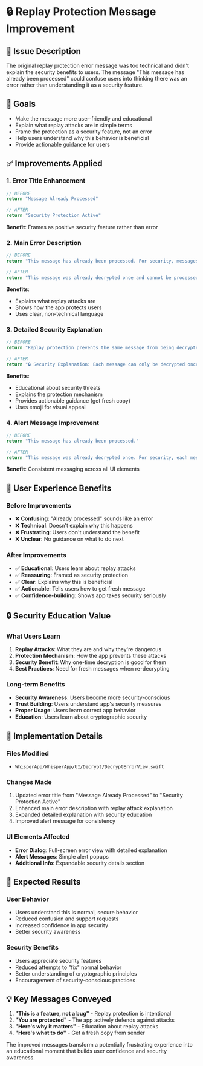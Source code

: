 # 🔒 Replay Protection Message Improvement

## 📱 **Issue Description**
The original replay protection error message was too technical and didn't explain the security benefits to users. The message "This message has already been processed" could confuse users into thinking there was an error rather than understanding it as a security feature.

## 🎯 **Goals**
- Make the message more user-friendly and educational
- Explain what replay attacks are in simple terms
- Frame the protection as a security feature, not an error
- Help users understand why this behavior is beneficial
- Provide actionable guidance for users

## ✅ **Improvements Applied**

### 1. **Error Title Enhancement**
```swift
// BEFORE
return "Message Already Processed"

// AFTER  
return "Security Protection Active"
```
**Benefit**: Frames as positive security feature rather than error

### 2. **Main Error Description**
```swift
// BEFORE
return "This message has already been processed. For security, messages can only be decrypted once."

// AFTER
return "This message was already decrypted once and cannot be processed again. This security feature protects you from replay attacks where malicious actors try to reuse intercepted messages."
```
**Benefits**: 
- Explains what replay attacks are
- Shows how the app protects users
- Uses clear, non-technical language

### 3. **Detailed Security Explanation**
```swift
// BEFORE
return "Replay protection prevents the same message from being decrypted multiple times to protect against replay attacks."

// AFTER
return "🔒 Security Explanation: Each message can only be decrypted once to prevent \"replay attacks\" - a common hacking technique where attackers capture and reuse old encrypted messages. This protection ensures that even if someone intercepts your messages, they cannot be maliciously replayed later. To decrypt a message again, you'll need a fresh copy from the sender."
```
**Benefits**:
- Educational about security threats
- Explains the protection mechanism
- Provides actionable guidance (get fresh copy)
- Uses emoji for visual appeal

### 4. **Alert Message Improvement**
```swift
// BEFORE
return "This message has already been processed."

// AFTER
return "This message was already decrypted once. For security, each message can only be processed once to prevent replay attacks."
```
**Benefit**: Consistent messaging across all UI elements

## 🎯 **User Experience Benefits**

### Before Improvements
- ❌ **Confusing**: "Already processed" sounds like an error
- ❌ **Technical**: Doesn't explain why this happens
- ❌ **Frustrating**: Users don't understand the benefit
- ❌ **Unclear**: No guidance on what to do next

### After Improvements
- ✅ **Educational**: Users learn about replay attacks
- ✅ **Reassuring**: Framed as security protection
- ✅ **Clear**: Explains why this is beneficial
- ✅ **Actionable**: Tells users how to get fresh message
- ✅ **Confidence-building**: Shows app takes security seriously

## 🔒 **Security Education Value**

### What Users Learn
1. **Replay Attacks**: What they are and why they're dangerous
2. **Protection Mechanism**: How the app prevents these attacks
3. **Security Benefit**: Why one-time decryption is good for them
4. **Best Practices**: Need for fresh messages when re-decrypting

### Long-term Benefits
- **Security Awareness**: Users become more security-conscious
- **Trust Building**: Users understand app's security measures
- **Proper Usage**: Users learn correct app behavior
- **Education**: Users learn about cryptographic security

## 📱 **Implementation Details**

### Files Modified
- `WhisperApp/WhisperApp/UI/Decrypt/DecryptErrorView.swift`

### Changes Made
1. Updated error title from "Message Already Processed" to "Security Protection Active"
2. Enhanced main error description with replay attack explanation
3. Expanded detailed explanation with security education
4. Improved alert message for consistency

### UI Elements Affected
- **Error Dialog**: Full-screen error view with detailed explanation
- **Alert Messages**: Simple alert popups
- **Additional Info**: Expandable security details section

## 🎉 **Expected Results**

### User Behavior
- Users understand this is normal, secure behavior
- Reduced confusion and support requests
- Increased confidence in app security
- Better security awareness

### Security Benefits
- Users appreciate security features
- Reduced attempts to "fix" normal behavior
- Better understanding of cryptographic principles
- Encouragement of security-conscious practices

## 💡 **Key Messages Conveyed**

1. **"This is a feature, not a bug"** - Replay protection is intentional
2. **"You are protected"** - The app actively defends against attacks
3. **"Here's why it matters"** - Education about replay attacks
4. **"Here's what to do"** - Get a fresh copy from sender

The improved messages transform a potentially frustrating experience into an educational moment that builds user confidence and security awareness.